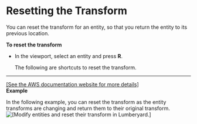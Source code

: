 # Resetting the Transform<a name="reset-transform"></a>

You can reset the transform for an entity, so that you return the entity to its previous location\.

**To reset the transform**
+ In the viewport, select an entity and press **R**\. 

  The following are shortcuts to reset the transform\.  
****    
[\[See the AWS documentation website for more details\]](http://docs.aws.amazon.com/lumberyard/latest/userguide/reset-transform.html)  
**Example**  

  In the following example, you can reset the transform as the entity transforms are changing and return them to their original transform\.  
![\[Modify entities and reset their transform in Lumberyard.\]](http://docs.aws.amazon.com/lumberyard/latest/userguide/images/viewportinteractionmodel/viewport-selection-model-reset-transform-1.gif)